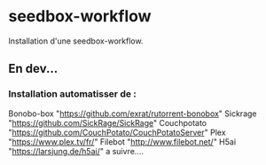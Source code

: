 # seedbox-workflow
Installation d'une seedbox-workflow.

## En dev...

### Installation automatisser de :

Bonobo-box "https://github.com/exrat/rutorrent-bonobox"
Sickrage "https://github.com/SickRage/SickRage"
Couchpotato "https://github.com/CouchPotato/CouchPotatoServer"
Plex "https://www.plex.tv/fr/"
Filebot "http://www.filebot.net/"
H5ai "https://larsjung.de/h5ai/"
a suivre....
